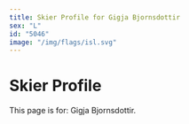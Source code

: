 ```yaml
---
title: Skier Profile for Gigja Bjornsdottir
sex: "L"
id: "5046"
image: "/img/flags/isl.svg" 
---
```


# Skier Profile

This page is for: Gigja Bjornsdottir.
    